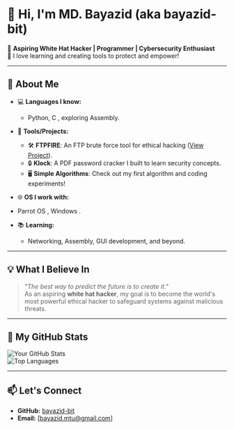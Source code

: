 # 👋 Hi, I'm MD. Bayazid (aka **bayazid-bit**)  

🎯 **Aspiring White Hat Hacker | Programmer | Cybersecurity Enthusiast**  
🌱 I love learning and creating tools to protect and empower!  

---

## 🚀 About Me  
- 💻 **Languages I know:**  
  - Python, C , exploring Assembly.  
- 🔧 **Tools/Projects:**  
  - 🛠 **FTPFIRE**: An FTP brute force tool for ethical hacking ([View Project](https://github.com/bayazid-bit/FTPFIRE)).  
  - 🔒 **Klock**: A PDF password cracker I built to learn security concepts.  
  - 🖥 **Simple Algorithms**: Check out my first algorithm and coding experiments!  

- 🌐 **OS I work with:**  
- Parrot OS , Windows .  
- 📚 **Learning:**  
  - Networking, Assembly, GUI development, and beyond.  

---

## 💡 What I Believe In  
> _"The best way to predict the future is to create it."_  
As an aspiring **white hat hacker**, my goal is to become the world's most powerful ethical hacker to safeguard systems against malicious threats.  

---

## 📂 My GitHub Stats  
![Your GitHub Stats](https://github-readme-stats.vercel.app/api?username=bayazid-bit&show_icons=true&theme=radical)  
![Top Languages](https://github-readme-stats.vercel.app/api/top-langs/?username=bayazid-bit&layout=compact&theme=radical)  

---

## 📫 Let's Connect  
- **GitHub:** [bayazid-bit](https://github.com/bayazid-bit)  
- **Email:** [bayazid.mtu@gmail.com]

